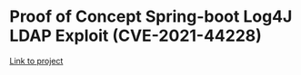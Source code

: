 # Proof of Concept Spring-boot Log4J LDAP Exploit (CVE-2021-44228)
[Link to project](poc-ldap-cve-2021-44228/README.md)